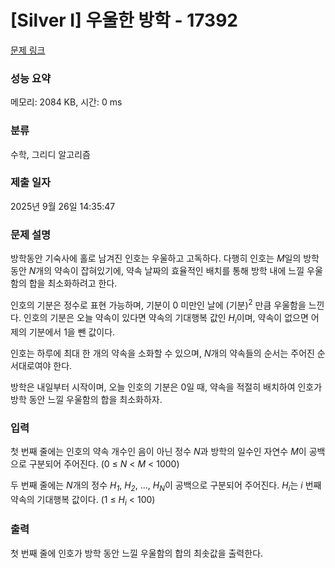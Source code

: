 # [Silver I] 우울한 방학 - 17392 

[문제 링크](https://www.acmicpc.net/problem/17392) 

### 성능 요약

메모리: 2084 KB, 시간: 0 ms

### 분류

수학, 그리디 알고리즘

### 제출 일자

2025년 9월 26일 14:35:47

### 문제 설명

<p>방학동안 기숙사에 홀로 남겨진 인호는 우울하고 고독하다. 다행히 인호는 <em>M</em>일의 방학 동안 <em>N</em>개의 약속이 잡혀있기에, 약속 날짜의 효율적인 배치를 통해 방학 내에 느낄 우울함의 합을 최소화하려고 한다.</p>

<p dir="ltr">인호의 기분은 정수로 표현 가능하며, 기분이 0 미만인 날에 (기분)<sup>2</sup> 만큼 우울함을 느낀다. 인호의 기분은 오늘 약속이 있다면 약속의 기대행복 값인 <em>H<sub>i</sub></em>이며, 약속이 없으면 어제의 기분에서 1을 뺀 값이다.</p>

<p dir="ltr">인호는 하루에 최대 한 개의 약속을 소화할 수 있으며, <em>N</em>개의 약속들의 순서는 주어진 순서대로여야 한다.</p>

<p dir="ltr">방학은 내일부터 시작이며, 오늘 인호의 기분은 0일 때, 약속을 적절히 배치하여 인호가 방학 동안 느낄 우울함의 합을 최소화하자.</p>

### 입력 

 <p>첫 번째 줄에는 인호의 약속 개수인 음이 아닌 정수 <em>N</em>과 방학의 일수인 자연수 <em>M</em>이 공백으로 구분되어 주어진다. (0 ≤ <em>N</em> < <em>M</em> < 1000)</p>

<p>두 번째 줄에는 <em>N</em>개의 정수 <em>H<sub>1</sub></em>, <em>H<sub>2</sub></em>, ..., <em>H<sub>N</sub></em>이 공백으로 구분되어 주어진다. <em>H<sub>i</sub></em>는 <em>i</em> 번째 약속의 기대행복 값이다. (1 ≤ <em>H</em><sub><em>i</em></sub> < 100)</p>

### 출력 

 <p>첫 번째 줄에 인호가 방학 동안 느낄 우울함의 합의 최솟값을 출력한다.</p>

